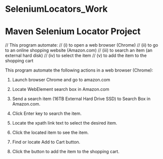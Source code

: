 # SeleniumLocators_Work
<h1>Maven Selenium Locator Project</h1>
// This program automate:
// (i)   to open a web browser (Chrome)
// (ii)  to go to an online shopping website (Amazon.com)
// (iii) to search an item (an external hard disk)
// (iv)  to select the item
// (v)   to add the item to the shopping cart


This program automate the following actions in a web browser (Chrome):

1) Launch browser Chrome and go to amazon.com

2) Locate WebElement search box in Amazon.com

3) Send a search item (16TB External Hard Drive SSD) to Search Box in Amazon.com.

4) Click Enter key to search the item.

5) Locate the xpath link text to select the desired item.

6) Click the located item to see the item.

7) Find or locate Add to Cart button.

8) Click the button to add the item to the shopping cart.

